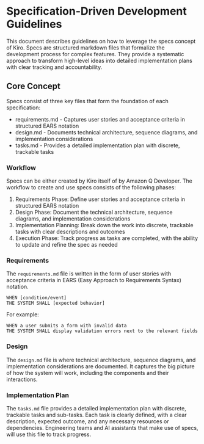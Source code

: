 # Specification-Driven Development Guidelines

This document describes guidelines on how to leverage the specs concept of Kiro. Specs are structured markdown files that formalize the development process for complex features. They provide a systematic approach to transform high-level ideas into detailed implementation plans with clear tracking and accountability.

## Core Concept

Specs consist of three key files that form the foundation of each specification:

- requirements.md - Captures user stories and acceptance criteria in structured EARS notation
- design.md - Documents technical architecture, sequence diagrams, and implementation considerations
- tasks.md - Provides a detailed implementation plan with discrete, trackable tasks

### Workflow

Specs can be either created by Kiro itself of by Amazon Q Developer. The workflow to create and use specs consists of the following phases:

1. Requirements Phase: Define user stories and acceptance criteria in structured EARS notation
2. Design Phase: Document the technical architecture, sequence diagrams, and implementation considerations
3. Implementation Planning: Break down the work into discrete, trackable tasks with clear descriptions and outcomes
4. Execution Phase: Track progress as tasks are completed, with the ability to update and refine the spec as needed

### Requirements

The `requirements.md` file is written in the form of user stories with acceptance criteria in EARS (Easy Approach to Requirements Syntax) notation.

```
WHEN [condition/event]
THE SYSTEM SHALL [expected behavior]
```

For example:

```
WHEN a user submits a form with invalid data
THE SYSTEM SHALL display validation errors next to the relevant fields
```

### Design

The `design.md` file is where technical architecture, sequence diagrams, and implementation considerations are documented. It captures the big picture of how the system will work, including the components and their interactions.

### Implementation Plan

The `tasks.md` file provides a detailed implementation plan with discrete, trackable tasks and sub-tasks. Each task is clearly defined, with a clear description, expected outcome, and any necessary resources or dependencies. Engineering teams and AI assistants that make use of specs, will use this file to track progress.
